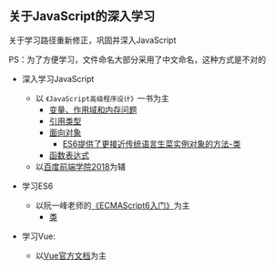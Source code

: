 ## 关于JavaScript的深入学习

关于学习路径重新修正，巩固并深入JavaScript

PS：为了方便学习，文件命名大部分采用了中文命名，这种方式是不对的

- 深入学习JavaScript
    + 以 `《JavaScript高级程序设计》`一书为主
        - [变量、作用域和内存问题](./JavaScript高级程序设计/变量、作用域和内存问题)
        - [引用类型](./JavaScript高级程序设计/引用类型)
        - [面向对象](./JavaScript高级程序设计/面向对象)
            + [ES6提供了更接近传统语言生菜实例对象的方法-类](./ES6学习/类)
        - [函数表达式](./JavaScript高级程序设计/函数表达式)
    + 以[百度前端学院2018](http://ife.baidu.com/)为辅

- 学习ES6
    + 以阮一峰老师的[《ECMAScript6入门》](http://es6.ruanyifeng.com/)为主
        - [类](./ES6学习/类)

- 学习Vue:
    + 以[Vue官方文档](https://cn.vuejs.org/index.html)为主


